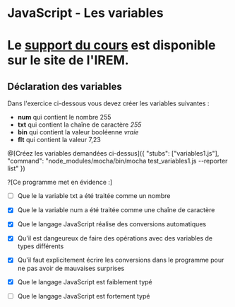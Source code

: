 # JavaScript - Les variables

# Le [support du cours](http://ens-info.irem.univ-mrs.fr/wp-content/uploads/05_javascript_debut.pdf) est disponible sur le site de l'IREM.  

## Déclaration des variables

Dans l'exercice ci-dessous vous devez créer les variables suivantes : 
- __num__ qui contient le nombre 255  
- __txt__ qui contient la chaîne de caractère *255*  
- __bin__ qui contient la valeur booléenne *vraie*  
- __flt__ qui contient la valeur 7,23  

@[Créez les variables demandées ci-dessus]({ "stubs": ["variables1.js"], "command": "node_modules/mocha/bin/mocha test_variables1.js --reporter list" })

?[Ce programme met en évidence :]
-[ ] Que le la variable txt a été traitée comme un nombre
-[X] Que le la variable num a été traitée comme une chaîne de caractère
-[X] Que le langage JavaScript réalise des conversions automatiques
-[X] Qu'il est dangeureux de faire des opérations avec des variables de types différents
-[X] Qu'il faut explicitement écrire les conversions dans le programme pour ne pas avoir de mauvaises surprises
-[X] Que le langage JavaScript est faiblement typé
-[ ] Que le langage JavaScript est fortement typé

